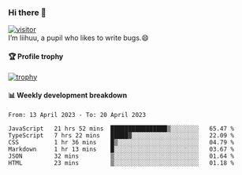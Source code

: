 ### Hi there 👋
[![visitor](https://visitor-badge.glitch.me/badge?page_id=liihuu&right_color=blue)](https://github.com/liihuu)<br>
I’m liihuu, a pupil who likes to write bugs.😄


#### 🏆 Profile trophy
[![trophy](https://github-profile-trophy.vercel.app?username=liihuu&margin-w=16&margin-h=16&rank=-C,-B)](https://github.com/liihuu)


#### 📊 Weekly development breakdown
<!--START_SECTION:waka-->

```text
From: 13 April 2023 - To: 20 April 2023

JavaScript   21 hrs 52 mins  ████████████████▒░░░░░░░░   65.47 %
TypeScript   7 hrs 22 mins   █████▓░░░░░░░░░░░░░░░░░░░   22.09 %
CSS          1 hr 36 mins    █▒░░░░░░░░░░░░░░░░░░░░░░░   04.79 %
Markdown     1 hr 13 mins    █░░░░░░░░░░░░░░░░░░░░░░░░   03.67 %
JSON         32 mins         ▒░░░░░░░░░░░░░░░░░░░░░░░░   01.64 %
HTML         23 mins         ▒░░░░░░░░░░░░░░░░░░░░░░░░   01.18 %
```

<!--END_SECTION:waka-->

<!--
**liihuu/liihuu** is a ✨ _special_ ✨ repository because its `README.md` (this file) appears on your GitHub profile.

Here are some ideas to get you started:

- 🔭 I’m currently working on ...
- 🌱 I’m currently learning ...
- 👯 I’m looking to collaborate on ...
- 🤔 I’m looking for help with ...
- 💬 Ask me about ...
- 📫 How to reach me: ...
- 😄 Pronouns: ...
- ⚡ Fun fact: ...
-->
